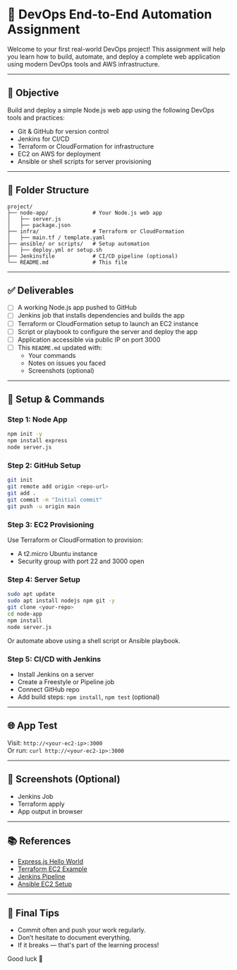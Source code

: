 # 🚀 DevOps End-to-End Automation Assignment

Welcome to your first real-world DevOps project! This assignment will help you learn how to build, automate, and deploy a complete web application using modern DevOps tools and AWS infrastructure.

---

## 📌 Objective

Build and deploy a simple Node.js web app using the following DevOps tools and practices:

- Git & GitHub for version control
- Jenkins for CI/CD
- Terraform or CloudFormation for infrastructure
- EC2 on AWS for deployment
- Ansible or shell scripts for server provisioning

---

## 🧱 Folder Structure

```
project/
├── node-app/              # Your Node.js web app
│   ├── server.js
│   ├── package.json
├── infra/                 # Terraform or CloudFormation
│   ├── main.tf / template.yaml
├── ansible/ or scripts/   # Setup automation
│   ├── deploy.yml or setup.sh
├── Jenkinsfile            # CI/CD pipeline (optional)
└── README.md              # This file
```

---

## ✅ Deliverables

- [ ] A working Node.js app pushed to GitHub
- [ ] Jenkins job that installs dependencies and builds the app
- [ ] Terraform or CloudFormation setup to launch an EC2 instance
- [ ] Script or playbook to configure the server and deploy the app
- [ ] Application accessible via public IP on port 3000
- [ ] This `README.md` updated with:
  - Your commands
  - Notes on issues you faced
  - Screenshots (optional)

---

## 🔧 Setup & Commands

### Step 1: Node App

```bash
npm init -y
npm install express
node server.js
```

### Step 2: GitHub Setup

```bash
git init
git remote add origin <repo-url>
git add .
git commit -m "Initial commit"
git push -u origin main
```

### Step 3: EC2 Provisioning

Use Terraform or CloudFormation to provision:
- A t2.micro Ubuntu instance
- Security group with port 22 and 3000 open

### Step 4: Server Setup

```bash
sudo apt update
sudo apt install nodejs npm git -y
git clone <your-repo>
cd node-app
npm install
node server.js
```

Or automate above using a shell script or Ansible playbook.

### Step 5: CI/CD with Jenkins

- Install Jenkins on a server
- Create a Freestyle or Pipeline job
- Connect GitHub repo
- Add build steps: `npm install`, `npm test` (optional)

---

## 🌐 App Test

Visit: `http://<your-ec2-ip>:3000`  
Or run: `curl http://<your-ec2-ip>:3000`

---

## 📸 Screenshots (Optional)

- Jenkins Job
- Terraform apply
- App output in browser

---

## 📚 References

- [Express.js Hello World](https://expressjs.com/en/starter/hello-world.html)
- [Terraform EC2 Example](https://registry.terraform.io/providers/hashicorp/aws/latest/docs/resources/instance)
- [Jenkins Pipeline](https://www.jenkins.io/doc/book/pipeline/)
- [Ansible EC2 Setup](https://www.digitalocean.com/community/tutorials/how-to-use-ansible-to-automate-initial-server-setup-on-ubuntu)

---

## 🙌 Final Tips

- Commit often and push your work regularly.
- Don’t hesitate to document everything.
- If it breaks — that's part of the learning process!

Good luck 💪
